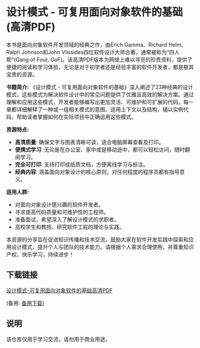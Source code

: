 # 设计模式 - 可复用面向对象软件的基础 (高清PDF)

本书是面向对象软件开发领域的经典之作，由Erich Gamma、Richard Helm、Ralph Johnson和John Vlissides四位软件设计大师合著，通常被称为“四人帮”(Gang of Four, GoF)。该高清PDF版本为网络上难以寻觅的珍贵资料，提供了便捷的阅读和学习体验，无论是对于初学者还是经验丰富的软件开发者，都是极其宝贵的资源。

**书籍简介:**
《设计模式 - 可复用面向对象软件的基础》深入阐述了23种经典的设计模式，这些模式为解决软件设计中的常见问题提供了优雅且高效的解决方案。通过理解和应用这些模式，开发者能够编写出更加灵活、可维护和可扩展的代码。每一章都详细解释了一种或一组相关模式的意图、适用上下文以及结构，辅以实例代码，帮助读者掌握如何在实际项目中正确运用这些模式。

**资源特点:**
- **高清质量**: 确保文字与图表清晰可读，适合电脑屏幕查看及打印。
- **便携式学习**: 无论是在办公室、家中或是移动途中，都可以轻松访问，随时翻阅学习。
- **完全可打印**: 支持打印成纸质文档，方便离线学习与标注。
- **经典内容**: 涵盖面向对象设计的核心原则，对任何程度的程序员都有指导意义。

**适用人群:**
- 对面向对象设计感兴趣的软件开发者。
- 寻求提高代码质量和可维护性的工程师。
- 准备面试，希望深入了解设计模式的求职者。
- 高校学生和教授，研究软件工程的理论与实践。

本资源的分享旨在促进知识传播和技术交流，鼓励大家在软件开发实践中探索和应用设计模式，提升个人与团队的技术能力。请根据个人需求合理使用，并尊重知识产权。快乐学习，持续进步！

## 下载链接
[设计模式-可复用面向对象软件的基础高清PDF](https://pan.quark.cn/s/852a43aa0df6) 

(备用: [备用下载](https://pan.baidu.com/s/1_L0LMOuEB4Tbvo9JKa2SHQ?pwd=1234))

## 说明

该仓库仅用于学习交流，请勿用于商业用途。
